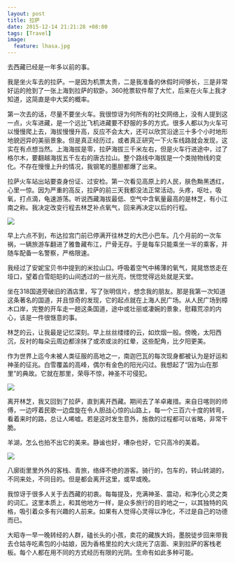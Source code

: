 ```yaml
---
layout: post
title: 拉萨
date: 2015-12-14 21:21:28 +08:00
tags: [Travel]
image:
  feature: lhasa.jpg
---
```


去西藏已经是一年多以前的事。

我是坐火车去的拉萨。一是因为机票太贵，二是我准备的休假时间够长，三是非常好运的抢到了一张上海到拉萨的软卧。360抢票软件帮了大忙，后来在火车上我才知道，这简直是中大奖的概率。
<!--excerpt-->

第一次去的话，尽量不要坐火车。我很惊讶为何所有的社交网络上，没有人提到这一点，火车进藏，是一个远比飞机进藏要不舒服的多的方式。很多人都以为火车可以慢慢爬上去，海拔慢慢升高，反应不会太大，还可以欣赏沿途三十多个小时地形地貌迥异的美丽景象。但是真正经历过，或者真正研究一下火车线路就会发现，这实在有点想当然。上海海拔是零，拉萨海拔三千米左右，但是火车行进途中，过了格尔木，要翻越海拔五千左右的唐古拉山。整个路线中海拔是一个类抛物线的变化。不存在慢慢上升的情况，我钢笔的墨胆都爆了出来。

拉萨火车站出站要查身份证、过安检。第一次看见高原上的人民，肤色黝黑透红，心里一惊。因为严重的高反，拉萨的前三天我都没法正常活动。头疼，呕吐，吸氧，打点滴，龟速游荡。听说西藏海拔最低、空气中含氧量最高的是林芝，有小江南之称。我决定改变行程去林芝补点氧气，回来再决定以后的行程。

<img src="http://7xq1tb.com1.z0.glb.clouddn.com/budla_palace.jpg" />

早上六点不到，布达拉宫门前已停满开往林芝的大巴小巴车。几个月前的一次车祸，一辆旅游车翻进了雅鲁藏布江，尸骨无存。于是每车只能乘坐一半的乘客，并随车配备一名警察，严格限速。

我经过了安妮宝贝书中提到的米拉山口。呼吸着空气中稀薄的氧气，晃晃悠悠走在垭口，望着白雪皑皑的山间透过的一丝光亮，恍惚觉得远处就是天堂。

坐在318国道旁破旧的酒店里，写了张明信片，想念我的朋友。那是我第一次知道这条著名的国道，并且惊奇的发现，它的起点就在上海人民广场。从人民广场到樟木口岸，完整的开车走一趟这条国道，途中或壮丽或凄婉的景象，慰藉荒凉的内心，该是一件很惬意的事。

林芝的云，让我最是记忆深刻。早上丝丝缕缕的云，如炊烟一般。傍晚，太阳西沉，反衬的每朵云周边都涂抹了或浓或淡的红晕，这些配角，比夕阳更美。

作为世界上迄今未被人类征服的高地之一，南迦巴瓦的每次现身都被认为是好运和神圣的征兆。白雪覆盖的高峰，偶尔有金色的阳光闪过。我想起了“因为山在那里”的典故。它就在那里，荣辱不惊，神圣不可侵犯。

<img src="http://7xq1tb.com1.z0.glb.clouddn.com/njbw_mountain.jpg" />

离开林芝，我又回到了拉萨，直到离开西藏。期间去了羊卓雍措。来自日喀则的师傅，一边哼着民歌一边盘旋在令人胆战心惊的山路上，每一个三百六十度的转弯，看着来时的路，总让人唏嘘。若是这时发生意外，施救的过程都可以省略，非常干脆。

羊湖，怎么也拍不出它的美来。静谧也好，嘈杂也好，它只高冷的美着。

<img src="http://7xq1tb.com1.z0.glb.clouddn.com/yamdrok_lake.jpg" />

八廓街里里外外的客栈、青旅，络绎不绝的游客。骑行的，包车的，转山转湖的，不同来处，不同目的。但是都会离开这里，或早或晚。

我惊讶于很多人关于去西藏的初衷。每每提及，充满神圣、震动，和净化心灵之类的词汇。这里本质上，和其他地方一样，是众多旅行的目的地之一，以其独特的风格，吸引着众多有兴趣的人前来。如果有人觉得心灵得以净化，不过是自己的功德而已。

大昭寺一早一晚转经的人群，磕长头的小孩，卖花的藏族大妈，墨脱徒步回来带我去仓姑寺吃素包的小姑娘，因为香格里拉的大火烧光了店面、来到拉萨的客栈老板。每个人都在用不同的方式经历有限的光阴。生命有如此多种可能。


